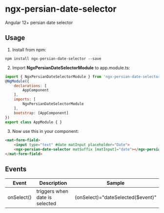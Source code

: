 # ngx-persian-date-selector

Angular 12+ persian date selector


## Usage

1. Install from npm:
```
npm install ngx-persian-date-selector --save
```

2. Import **NgxPersianDateSelectorModule** to app.module.ts:
```javascript
import { NgxPersianDateSelectorModule } from 'ngx-persian-date-selector';
@NgModule({
    declarations: [
        AppComponent
    ],
    imports: [
        NgxPersianDateSelectorModule
    ],
    bootstrap: [AppComponent]
})
export class AppModule { }
```

3. Now use this in your component:
```html
<mat-form-field>
	<input type="text" #date matInput placeholder="Date">
	<ngx-persian-date-selector matSuffix [matInput]="date"></ngx-persian-date-selector>
</mat-form-field>
```

## Events
| Event | Description | Sample |
| ----- | ----------- | ------ |
| onSelect() | triggers when date is selected | (onSelect)="dateSelected($event)" |
